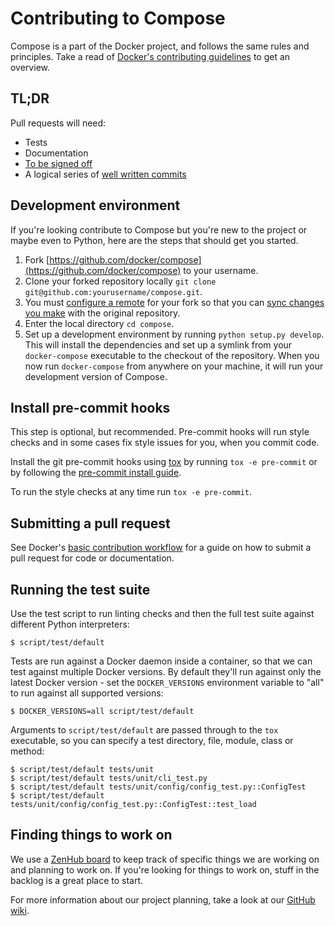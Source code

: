 # Contributing to Compose

Compose is a part of the Docker project, and follows the same rules and
principles. Take a read of [Docker's contributing guidelines](https://github.com/docker/docker/blob/master/CONTRIBUTING.md)
to get an overview.

## TL;DR

Pull requests will need:

 - Tests
 - Documentation
 - [To be signed off](https://github.com/docker/docker/blob/master/CONTRIBUTING.md#sign-your-work)
 - A logical series of [well written commits](https://github.com/alphagov/styleguides/blob/master/git.md)

## Development environment

If you're looking contribute to Compose
but you're new to the project or maybe even to Python, here are the steps
that should get you started.

1. Fork [https://github.com/docker/compose](https://github.com/docker/compose)
   to your username.
2. Clone your forked repository locally `git clone git@github.com:yourusername/compose.git`.
3. You must [configure a remote](https://help.github.com/articles/configuring-a-remote-for-a-fork/) for your fork so that you can [sync changes you make](https://help.github.com/articles/syncing-a-fork/) with the original repository.
4. Enter the local directory `cd compose`.
5. Set up a development environment by running `python setup.py develop`. This
   will install the dependencies and set up a symlink from your `docker-compose`
   executable to the checkout of the repository. When you now run
   `docker-compose` from anywhere on your machine, it will run your development
   version of Compose.

## Install pre-commit hooks

This step is optional, but recommended. Pre-commit hooks will run style checks
and in some cases fix style issues for you, when you commit code.

Install the git pre-commit hooks using [tox](https://tox.readthedocs.io) by
running `tox -e pre-commit` or by following the
[pre-commit install guide](http://pre-commit.com/#install).

To run the style checks at any time run `tox -e pre-commit`.

## Submitting a pull request

See Docker's [basic contribution workflow](https://docs.docker.com/opensource/workflow/make-a-contribution/#the-basic-contribution-workflow) for a guide on how to submit a pull request for code or documentation.

## Running the test suite

Use the test script to run linting checks and then the full test suite against
different Python interpreters:

    $ script/test/default

Tests are run against a Docker daemon inside a container, so that we can test
against multiple Docker versions. By default they'll run against only the latest
Docker version - set the `DOCKER_VERSIONS` environment variable to "all" to run
against all supported versions:

    $ DOCKER_VERSIONS=all script/test/default

Arguments to `script/test/default` are passed through to the `tox` executable, so
you can specify a test directory, file, module, class or method:

    $ script/test/default tests/unit
    $ script/test/default tests/unit/cli_test.py
    $ script/test/default tests/unit/config/config_test.py::ConfigTest
    $ script/test/default tests/unit/config/config_test.py::ConfigTest::test_load

## Finding things to work on

We use a [ZenHub board](https://www.zenhub.io/) to keep track of specific things we are working on and planning to work on. If you're looking for things to work on, stuff in the backlog is a great place to start.

For more information about our project planning, take a look at our [GitHub wiki](https://github.com/docker/compose/wiki).
